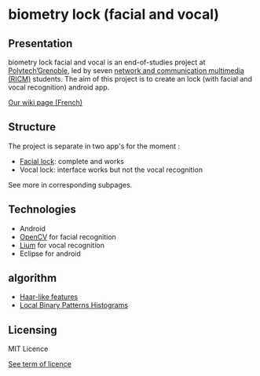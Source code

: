 biometry lock (facial and vocal)
==============================

Presentation
--------------------------

biometry lock facial and vocal is an end-of-studies project at [Polytech’Grenoble](http://www.polytech-grenoble.fr/), led by seven [network and communication multimedia (RICM)](http://www.polytech-grenoble.fr/ricm.html) students. The aim of this project is to create an lock (with facial and vocal recognition) android app. 

[Our wiki page (French)](http://air.imag.fr/index.php/Projet_biometrie-2013-2014)

Structure
------------------

The project is separate in two app's for the moment : 
*  [Facial lock](facial-Recognition): complete and works
*  Vocal lock: interface  works but  not the vocal recognition 

See more in corresponding subpages.

Technologies
-----------------------

* Android
* [OpenCV](http://opencv.org/) for facial recognition
* [Lium](http://www-lium.univ-lemans.fr/en/content/welcome) for vocal recognition
* Eclipse for android

algorithm
-------------------

* [ Haar-like features](http://en.wikipedia.org/wiki/Haar-like_features)
* [Local Binary Patterns Histograms](http://en.wikipedia.org/wiki/Local_binary_patterns)

Licensing
------------------

MIT Licence

[See term of licence](LICENSE)
